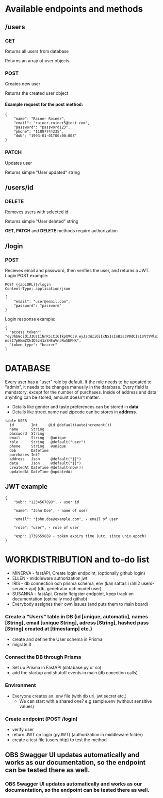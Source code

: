 # Available endpoints and methods
## /users
### GET
Returns all users from database

Returns an array of user objects

### POST
Creates new user

Returns the created user object

#### Example request for the post method:
```
{
    "name": "Rainer Roiner",
    "email": "rainer.roiner5@test.com",
    "password": "password123",
    "phone": "11887744235",
    "dob": "1993-01-01T00:00:00Z"
}
```
### PATCH
Updates user

Returns simple "User updated" string

## /users/id
### DELETE
Removes users with selected id

Returns simple "User deleted" string

**GET**, **PATCH** and **DELETE** methods require authorization

## /login
### POST
Recieves email and password, then verifies the user, and returns a JWT. 
Login POST example:

```
POST {{apiURL}}/login
Content-Type: application/json

{
    "email": "user@email.com",
    "password": "password"
}
```
Login response example:
```
{
  "access_token": "eyJhbGciOiJIUzI1NnR5cCI6IkpXVCJ9.eyJzdWIiOiIxNSIsImBza3V0dCIsImVtYWlsIjoiLmNvbSIsImV4cCI6MTc0MDAzODM1OX0.0PJz-nosI7pHkmZXkID5z41aSHEuVnpRw5EPHk",
  "token_type": "bearer"
}
```
# DATABASE
Every user has a "user" role by default. If the role needs to be updated to "admin", it needs to be changes manually in the database. 
Every field is mandatory, except for the number of purchases.
Inside of address and data anyhting can be stored, amount doesn't matter. 
- Details like gender and taste preferences can be stored in **data**.
- Details like street name nad zipcode can be stores in **address**.

```
table USER
  id        Int     @id @default(autoincrement())
  name      String  
  password  String   
  email     String   @unique
  role      String   @default("user")
  phone     String   @unique 
  dob       DateTime
  purchases Int?     
  address   Json     @default("{}")  
  data      Json     @default("{}")  
  createdAt DateTime @default(now())
  updatedAt DateTime @updatedAt
```

## JWT example
```
{
    "sub": "1234567890", - user id

    "name": "John Doe", - name of user

    "email": "john.doe@example.com", - email of user

    "role": "user", - role of user

    "exp": 1739659869 - token expiry time (utc, since unix epoch)
}
```


# WORKDISTRIBUTION and to-do list

- MINERVA - fastAPI, Create login endpoint, (optionally github login)
- ELLEN - middleware authorization jwt
- IRIS - db connection och prisma schema, env (kan sättas i rahi2     users-service-api) (db, genetrator och model user) 
- SUSANNA - fastApi, Create Reigster endpoint, keep track on documentation (optinally med github)
- Everybody assignes their own issues (and puts them to main board) 

### Create a "Users" table in DB (id [unique, automatic], names [String], email [unique String], adress [String], hashed pass [String] created at [timestamp] etc.)
- create and define the User schema in Prisma 
- migrate it

### Connect the DB through Prisma 
- Set up Prisma in FastAPI (database.py or so)
- add the startup and shutoff events in main (db conection calls)

### Environment 
- Everyone creates an .env file (with db url, jwt secret etc.)
    - We can start with a shared one? e.g sample.env (without sensitive values)

### Create endpoint (POST /login)
- verify user 
- return JWT on login (pyJWT) (authorization in middleware folder)
- create a test file (users.http) to test the method 


## OBS Swagger UI updates automatically and works as our documentation, so the endpoint can be tested there as well. 

### OBS Swagger UI updates automatically and works as our documentation, so the endpoint can be tested there as well. 
